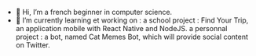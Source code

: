 - 👋 Hi, I’m a french beginner in computer science. 
- 🌱 I’m currently learning et working on : 
 a school project : Find Your Trip, an application mobile with React Native and NodeJS.
 a personnal project : a bot, named Cat Memes Bot, which will provide social content on Twitter.



<!---
laetitiaphimmasane/laetitiaphimmasane is a ✨ special ✨ repository because its `README.md` (this file) appears on your GitHub profile.
You can click the Preview link to take a look at your changes.
--->
